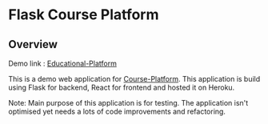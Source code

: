 # Flask Course Platform

## Overview
Demo link : <a href="https://educational-course-platform-305a48361bd8.herokuapp.com/">Educational-Platform </a>

This is a demo web application for <a href="https://github.com/rajnayak369/Course-Platform">Course-Platform</a>. This application is build using Flask for backend, React for frontend and hosted it on Heroku.

Note: Main purpose of this application is for testing. The application isn't optimised yet needs a lots of code improvements and refactoring.

